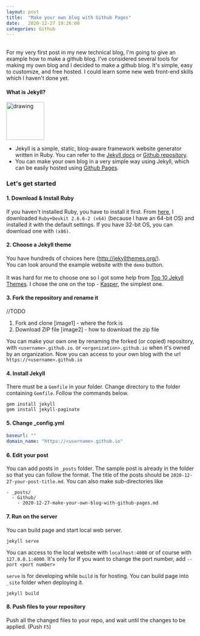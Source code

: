 ```yaml
---
layout: post
title:  "Make your own blog with Github Pages"
date:   2020-12-27 19:26:00
categories: Github
---
```

\
For my very first post in my new technical blog, I'm going to give an example how to make a github blog.
I've considered several tools for making my own blog and I decided to make a github blog. It's simple, easy to customize, and free hosted. I could learn some new web front-end skills which I haven't done yet.

#### What is Jekyll?
<img src="https://jekyllrb.com/img/logo-2x.png" alt="drawing" height="100"/>

- Jekyll is a simple, static, blog-aware framework website generator written in Ruby. You can refer to the [Jekyll docs](https://jekyllrb.com) or [Github repository](https://github.com/jekyll/jekyll).
- You can make your own blog in a very simple way using Jekyll, which can be easily hosted using [Github Pages](https://pages.github.com/). 




### Let's get started
  
  
#### 1. Download & Install Ruby
If you haven't installed Ruby, you have to install it first. From [here]([https://rubyinstaller.org/downloads/](https://rubyinstaller.org/downloads/)), I downloaded `Ruby+Devkit 2.6.6-2 (x64)` (because I have an 64-bit OS) and installed it with the default settings. If you have 32-bit OS, you can download one with `(x86)`.

#### 2. Choose a Jekyll theme
You have hundreds of choices here (http://jekyllthemes.org/).\
You can look around the example website with the `demo` button. \
\
It was hard for me to choose one so I got some help from [Top 10 Jekyll Themes](https://jekyll-themes.com/blog/top-jekyll-themes/).
I chose the one on the top - [Kasper](https://jekyll-themes.com/kasper/), the simplest one.

#### 3.  Fork the repository and rename it
//TODO
1. Fork and clone
[image1] - where the fork is
2. Download ZIP file
[image2] - how to download the zip file


You can make your own one by renaming the forked (or copied) repository, with `<username>.github.io`. or `<organization>.github.io` when it's owned by an organization. Now you can access to your own blog with the url `https://<username>.github.io`

#### 4. Install Jekyll
There must be a `Gemfile` in your folder. Change directory to the folder containing `Gemfile`. Follow the commands below.
```commandline
gem install jekyll
gem install jekyll-paginate
```
#### 5. Change _config.yml
```yaml
baseurl: ""
domain_name: "https://<username>.github.io"
```
#### 6. Edit your post
You can add posts in `_posts` folder. The sample post is already in the folder so that you can follow the format.
The title of the posts should be `2020-12-27-your-post-title.md`. You can also make sub-directories like
```
- _posts/
  - Github/
    - 2020-12-27-make-your-own-blog-with-github-pages.md
```

#### 7. Run on the server

You can build page and start local web server. 
```commandline
jekyll serve
```
You can access to the local website with `localhost:4000` or of course with `127.0.0.1:4000`. It's only for 
If you want to change the port number, add `--port <port number>`
  
  

`serve` is for developing while `build` is for hosting. 
You can build page into  `_site`  folder when deploying it.

```commandline
jekyll build
```

#### 8. Push files to your repository
Push all the changed files to your repo, and wait until the changes to be applied.
(Push `F5`)


[jekyll-gh]: https://github.com/mojombo/jekyll
[jekyll]:    http://jekyllrb.com
<!--stackedit_data:
eyJoaXN0b3J5IjpbNTg1OTcwMjU4LC01ODAxNDg2NDBdfQ==
-->
